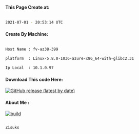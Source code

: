 
   
#### This Page Create at:

```bash

2021-07-01 - 20:53:14 UTC

```

#### Create By Machine:

```bash

Host Name : fv-az38-399

platform  : Linux-5.8.0-1036-azure-x86_64-with-glibc2.31

Ip Local  : 10.1.0.97

```

#### Download This code Here:

[![GitHub release (latest by date)](https://img.shields.io/github/v/release/Zisuks/Jar-Build?style=for-the-badge&label=Download)](https://github.com/Zisuks/Jar-Build/releases) 

</p> 

#### About Me :

[![build](https://github.com/Zisuks/Jar-Build/actions/workflows/build.yml/badge.svg)](https://github.com/Zisuks/Jar-Build/actions/workflows/build.yml)

```bash

Zisuks

```

